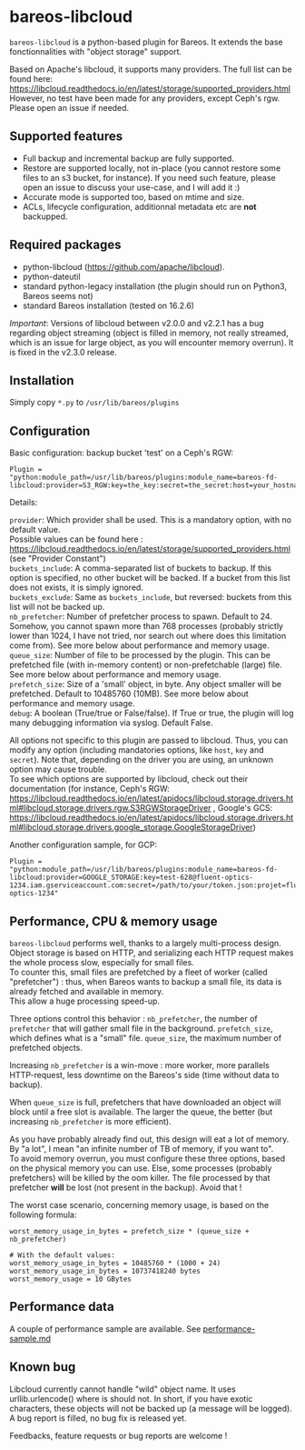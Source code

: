 bareos-libcloud
===

`bareos-libcloud` is a python-based plugin for Bareos.
It extends the base fonctionnalities with "object storage" support.

Based on Apache's libcloud, it supports many providers. The full list can be found here: https://libcloud.readthedocs.io/en/latest/storage/supported_providers.html
However, no test have been made for any providers, except Ceph's rgw. Please open an issue if needed.

Supported features
---
- Full backup and incremental backup are fully supported.
- Restore are supported locally, not in-place (you cannot restore some files to an s3 bucket, for instance). If you need such feature, please open an issue to discuss your use-case, and I will add it :)
- Accurate mode is supported too, based on mtime and size.
- ACLs, lifecycle configuration, additionnal metadata etc are **not** backupped.

Required packages
---

- python-libcloud (https://github.com/apache/libcloud).
- python-dateutil
- standard python-legacy installation (the plugin should run on Python3, Bareos seems not)
- standard Bareos installation (tested on 16.2.6)

*Important*: Versions of libcloud between v2.0.0 and v2.2.1 has a bug regarding object streaming (object is filled in memory, not really streamed, which is an issue for large object, as you will encounter memory overrun). It is fixed in the v2.3.0 release.

Installation
---
Simply copy `*.py` to `/usr/lib/bareos/plugins`


Configuration
---

Basic configuration: backup bucket 'test' on a Ceph's RGW:
```
Plugin = "python:module_path=/usr/lib/bareos/plugins:module_name=bareos-fd-libcloud:provider=S3_RGW:key=the_key:secret=the_secret:host=your_hostname:buckets_include=test"
```

Details:

`provider`: Which provider shall be used. This is a mandatory option, with no default value.  
Possible values can be found here : https://libcloud.readthedocs.io/en/latest/storage/supported_providers.html (see "Provider Constant")  
`buckets_include`: A comma-separated list of buckets to backup. If this option is specified, no other bucket will be backed. If a bucket from this list does not exists, it is simply ignored.  
`buckets_exclude`: Same as `buckets_include`, but reversed: buckets from this list will not be backed up.  
`nb_prefetcher`: Number of prefetcher process to spawn. Default to 24. Somehow, you cannot spawn more than 768 processes (probably strictly lower than 1024, I have not tried, nor search out where does this limitation come from). See more below about performance and memory usage.  
`queue_size`: Number of file to be processed by the plugin. This can be prefetched file (with in-memory content) or non-prefetchable (large) file. See more below about performance and memory usage.  
`prefetch_size`: Size of a 'small' object, in byte. Any object smaller will be prefetched. Default to 10485760 (10MB). See more below about performance and memory usage.  
`debug`: A boolean (True/true or False/false). If True or true, the plugin will log many debugging information via syslog. Default False.  


All options not specific to this plugin are passed to libcloud. Thus, you can modify any option (including mandatories options, like `host`, `key` and `secret`). Note that, depending on the driver you are using, an unknown option may cause trouble.  
To see which options are supported by libcloud, check out their documentation (for instance, Ceph's RGW: https://libcloud.readthedocs.io/en/latest/apidocs/libcloud.storage.drivers.html#libcloud.storage.drivers.rgw.S3RGWStorageDriver , Google's GCS: https://libcloud.readthedocs.io/en/latest/apidocs/libcloud.storage.drivers.html#libcloud.storage.drivers.google_storage.GoogleStorageDriver)

Another configuration sample, for GCP:
```
Plugin = "python:module_path=/usr/lib/bareos/plugins:module_name=bareos-fd-libcloud:provider=GOOGLE_STORAGE:key=test-628@fluent-optics-1234.iam.gserviceaccount.com:secret=/path/to/your/token.json:projet=fluent-optics-1234"
```


Performance, CPU & memory usage
---

`bareos-libcloud` performs well, thanks to a largely multi-process design.  
Object storage is based on HTTP, and serializing each HTTP request makes the whole process slow, especially for small files.  
To counter this, small files are prefetched by a fleet of worker (called "prefetcher") : thus, when Bareos wants to backup a small file, its data is already fetched and available in memory.  
This allow a huge processing speed-up.  

Three options control this behavior : `nb_prefetcher`, the number of `prefetcher` that will gather small file in the background. `prefetch_size`, which defines what is a "small" file. `queue_size`, the maximum number of prefetched objects.  

Increasing `nb_prefetcher` is a win-move : more worker, more parallels HTTP-request, less downtime on the Bareos's side (time without data to backup).  

When `queue_size` is full, prefetchers that have downloaded an object will block until a free slot is available. The larger the queue, the better (but increasing `nb_prefetcher` is more efficient).  

As you have probably already find out, this design will eat a lot of memory. By "a lot", I mean "an infinite number of TB of memory, if you want to".  
To avoid memory overrun, you must configure these three options, based on the physical memory you can use. Else, some processes (probably prefetchers) will be killed by the oom killer. The file processed by that prefetcher **will** be lost (not present in the backup). Avoid that !  

The worst case scenario, concerning memory usage, is based on the following formula:  
```
worst_memory_usage_in_bytes = prefetch_size * (queue_size + nb_prefetcher)

# With the default values:
worst_memory_usage_in_bytes = 10485760 * (1000 + 24)
worst_memory_usage_in_bytes = 10737418240 bytes
worst_memory_usage = 10 GBytes
```

Performance data
---

A couple of performance sample are available. See [performance-sample.md](performance-sample.md)


Known bug
---

Libcloud currently cannot handle "wild" object name. It uses urllib.urlencode() where is should not. In short, if you have exotic characters, these objects will not be backed up (a message will be logged).  
A bug report is filled, no bug fix is released yet.



Feedbacks, feature requests or bug reports are welcome !
